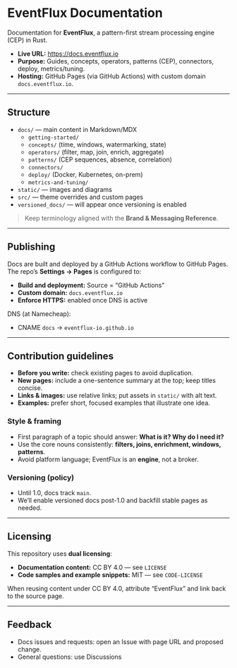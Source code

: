 # EventFlux Documentation

Documentation for **EventFlux**, a pattern-first stream processing engine (CEP) in Rust.

- **Live URL:** https://docs.eventflux.io
- **Purpose:** Guides, concepts, operators, patterns (CEP), connectors, deploy, metrics/tuning.
- **Hosting:** GitHub Pages (via GitHub Actions) with custom domain `docs.eventflux.io`.

---

## Structure

- `docs/` — main content in Markdown/MDX
  - `getting-started/`
  - `concepts/` (time, windows, watermarking, state)
  - `operators/` (filter, map, join, enrich, aggregate)
  - `patterns/` (CEP sequences, absence, correlation)
  - `connectors/`
  - `deploy/` (Docker, Kubernetes, on-prem)
  - `metrics-and-tuning/`
- `static/` — images and diagrams
- `src/` — theme overrides and custom pages
- `versioned_docs/` — will appear once versioning is enabled

> Keep terminology aligned with the **Brand & Messaging Reference**.

---

## Publishing

Docs are built and deployed by a GitHub Actions workflow to GitHub Pages.  
The repo’s **Settings → Pages** is configured to:
- **Build and deployment:** Source = “GitHub Actions”
- **Custom domain:** `docs.eventflux.io`
- **Enforce HTTPS:** enabled once DNS is active

DNS (at Namecheap):
- CNAME `docs` → `eventflux-io.github.io`

---

## Contribution guidelines

- **Before you write:** check existing pages to avoid duplication.
- **New pages:** include a one-sentence summary at the top; keep titles concise.
- **Links & images:** use relative links; put assets in `static/` with alt text.
- **Examples:** prefer short, focused examples that illustrate one idea.

### Style & framing

- First paragraph of a topic should answer: **What is it? Why do I need it?**
- Use the core nouns consistently: **filters, joins, enrichment, windows, patterns**.
- Avoid platform language; EventFlux is an **engine**, not a broker.

### Versioning (policy)

- Until 1.0, docs track `main`.
- We’ll enable versioned docs post-1.0 and backfill stable pages as needed.

---

## Licensing

This repository uses **dual licensing**:

- **Documentation content:** CC BY 4.0 — see `LICENSE`
- **Code samples and example snippets:** MIT — see `CODE-LICENSE`

When reusing content under CC BY 4.0, attribute “EventFlux” and link back to the source page.

---

## Feedback

- Docs issues and requests: open an Issue with page URL and proposed change.
- General questions: use Discussions
